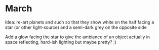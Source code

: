 # March

Idea: re-art planets and such so that they show white on the half facing a star (or other light-source) and a semi-dark grey on the opposite side

Add a glow facing the star to give the ambiance of an object actually in space reflecting, hard-ish lighting but maybe pretty? :)
